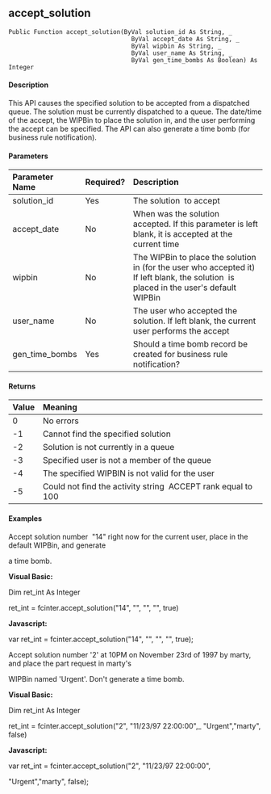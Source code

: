 accept_solution
---------------

```
Public Function accept_solution(ByVal solution_id As String, _
                                  ByVal accept_date As String, _
                                  ByVal wipbin As String, _
					              ByVal user_name As String, _
					              ByVal gen_time_bombs As Boolean) As Integer
```

#### Description

This API causes the specified solution to be accepted from a dispatched queue. The solution must be currently dispatched to a queue. The date/time of the accept, the WIPBin to place the solution in, and the user performing the accept can be specified. The API can also generate a time bomb (for business rule notification).

#### Parameters

| Parameter Name | Required? | Description |
|:--- |:--- |:--- |
| solution_id | Yes | The solution  to accept |
| accept_date | No | When was the solution accepted. If this parameter is left blank, it is accepted at the current time |
| wipbin | No | The WIPBin to place the solution in (for the user who accepted it) If left blank, the solution  is placed in the user's default WIPBin |
| user_name | No | The user who accepted the solution. If left blank, the current user performs the accept |
| gen_time_bombs | Yes | Should a time bomb record be created for business rule notification? |

#### Returns

| Value | Meaning |
|:--- |:--- |
| 0 | No errors |
| -1 | Cannot find the specified solution |
| -2 | Solution is not currently in a queue |
| -3 | Specified user is not a member of the queue |
| -4 | The specified WIPBIN is not valid for the user |
| -5 | Could not find the activity string  ACCEPT rank equal to 100 |

#### Examples

 Accept solution number  "14" right now for the current user, place in the default WIPBin, and generate

a time bomb.

**Visual Basic:**

Dim ret_int As Integer

ret_int = fcinter.accept_solution("14", "", "", "", true)

**Javascript:**

var ret_int = fcinter.accept_solution("14", "", "", "", true);

 Accept solution number '2' at 10PM on November 23rd of 1997 by marty, and place the part request in marty's

WIPBin named 'Urgent'. Don't generate a time bomb.

**Visual Basic:**

Dim ret_int As Integer

ret_int = fcinter.accept_solution("2", "11/23/97 22:00:00",_
 "Urgent","marty", false)

**Javascript:**

var ret_int = fcinter.accept_solution("2", "11/23/97 22:00:00",

 "Urgent","marty", false);